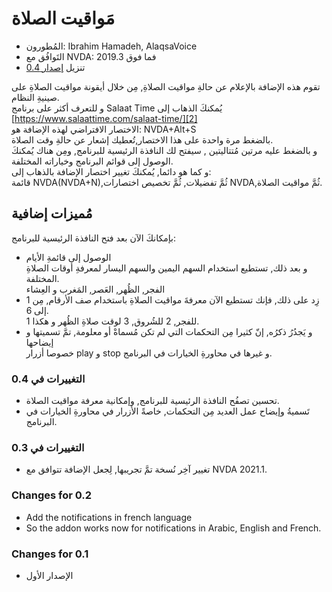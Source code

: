 # مَواقيت الصلاة #

*	المُطورون: Ibrahim Hamadeh, AlaqsaVoice  
*	التَوافُق مع NVDA: 2019.3 فما فوق  
*	تنزيل  [إصدار 0.4][1]

تقوم هذه الإضافة بالإعلام عن حالةِ مواقيت الصلاةِ, مِن خلال أيقونة مواقيت الصلاةِ على صينيةِ النظام.  
و للتعرف أكثر على برنامج Salaat Time يُمكنكَ الذهاب إلى [https://www.salaattime.com/salaat-time/][2]  
الاختصار الافتراضي لهذه الإضافة  هو: NVDA+Alt+S  
بالضغط مرة واحدة على هذا الاختصار,تُعطيك إشعار عن حالةِ وقت الصلاة.  
و بالضغط عليه مرتين مُتتاليتين , سيفتح لك النافذة الرئيسية للبرنامج, ومِن هناك يُمكنكَ الوصول إلى قوائم البرنامج وخياراته المختلفة.  
و كما هو دائما, يُمكنكَ تغيير اختصار الإضافة بالذهاب إلى:  
قائمة NVDA(NVDA+N),ثُمَّ تفضيلات, ثُمَّ تخصيص اختصارات NVDA,ثُمَّ مواقيت الصلاة.  

## مُميزات إضافية ##

بإمكانكَ الآن بعد فتح النافذة الرئيسية للبرنامج:  
*	الوصول إلى قائمةِ الأيام  
و بعد ذلك, تستطيع استخدام السهم اليمين والسهم اليسار لمعرفةِ أوقات الصلاةِ المختلفة.  
الفجر, الظُهر, العَصر, المَغرب و العِشاء  
*	زِد على ذلك, فإنك تستطيع الآن معرفةَ مواقيت الصلاةِ باستخدام صف الأرقام, مِن 1 إلى 6.  
1 للفجر, 2 للشُروق, 3 لوقت صلاةِ الظُهر و هكذا.  
*	و يَجدُرُ ذكرُه, إنّ كثيرا مِن التحكمات التي لم تكن مُسماةْ أو معلومة, تمَّ تسميتها و إيضاحها  
خصوصا أزرار play و stop و غيرها في محاورةِ الخيارات في البرنامج.  
 
### التغييرات في 0.4 ###

*	تحسين تصفُح النافذة الرئيسية للبرنامج, وإمكانية معرفة مواقيت الصلاة.  
*	تَسميةُ وإيضاح عمل العديد مِن التحكمات, خاصةً الأزرار في محاورةِ الخيارات في البرنامج.  

### التغييرات في 0.3 ###

*	تغيير آخِر نُسخة تمَّ تجريبها, لِجعل الإضافة تتوافق مع NVDA 2021.1.

### Changes for 0.2 ###

*	Add the notifications in french language  
*	So the addon works now for notifications in Arabic, English and French.  

### Changes for 0.1 ###

*	الإصدار الأول

[1]: https://github.com/ibrahim-s/salaatTime/releases/download/v0.4/salaatTime-0.4.nvda-addon

[2]: https://www.salaattime.com/salaat-time/